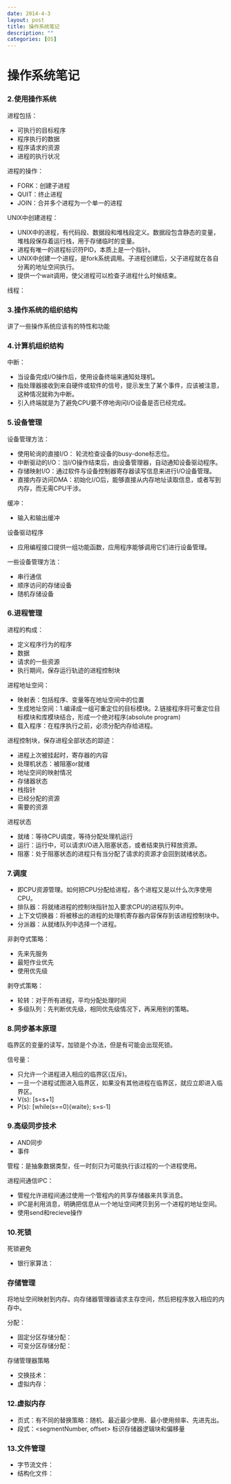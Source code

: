 ```yaml
---
date: 2014-4-3
layout: post
title: 操作系统笔记
description: ""
categories: [OS]
---
```


# 操作系统笔记

### 2.使用操作系统

进程包括：

* 可执行的目标程序
* 程序执行的数据
* 程序请求的资源
* 进程的执行状况

进程的操作：

* FORK：创建子进程
* QUIT：终止进程
* JOIN：合并多个进程为一个单一的进程

UNIX中创建进程：

* UNIX中的进程，有代码段、数据段和堆栈段定义。数据段包含静态的变量，堆栈段保存着运行栈，用于存储临时的变量。
* 进程有唯一的进程标识符PID，本质上是一个指针。
* UNIX中创建一个进程，是fork系统调用。子进程创建后，父子进程就在各自分离的地址空间执行。
* 提供一个wait调用，使父进程可以检查子进程什么时候结束。

线程：

### 3.操作系统的组织结构
讲了一些操作系统应该有的特性和功能

### 4.计算机组织结构

中断：

* 当设备完成I/O操作后，使用设备终端来通知处理机。
* 指处理器接收到来自硬件或软件的信号，提示发生了某个事件，应该被注意，这种情况就称为中断。
* 引入终端就是为了避免CPU要不停地询问I/O设备是否已经完成。


### 5.设备管理

设备管理方法：

* 使用轮询的直接I/O： 轮流检查设备的busy-done标志位。
* 中断驱动的I/O：当I/O操作结束后，由设备管理器，自动通知设备驱动程序。
* 存储映射I/O：通过软件与设备控制器寄存器读写信息来进行I/O设备管理。
* 直接内存访问DMA：初始化I/O后，能够直接从内存地址读取信息，或者写到内存，而无需CPU干涉。

缓冲：

* 输入和输出缓冲

设备驱动程序

* 应用编程接口提供一组功能函数，应用程序能够调用它们进行设备管理。

一些设备管理方法：

* 串行通信
* 顺序访问的存储设备
* 随机存储设备

### 6.进程管理

进程的构成：

* 定义程序行为的程序
* 数据
* 请求的一些资源
* 执行期间，保存运行轨迹的进程控制块

进程地址空间：

* 映射表：包括程序、变量等在地址空间中的位置
* 生成地址空间：1.编译成一组可重定位的目标模块。2.链接程序将可重定位目标模块和库模块结合，形成一个绝对程序(absolute program)
* 载入程序：在程序执行之前，必须分配内存给进程。

进程控制块，保存进程全部状态的踪迹：

* 进程上次被挂起时，寄存器的内容
* 处理机状态：被阻塞or就绪
* 地址空间的映射情况
* 存储器状态
* 栈指针
* 已经分配的资源
* 需要的资源

进程状态

* 就绪：等待CPU调度，等待分配处理机运行
* 运行：运行中，可以请求I/O进入阻塞状态，或者结束执行释放资源。
* 阻塞：处于阻塞状态的进程只有当分配了请求的资源才会回到就绪状态。

### 7.调度

* 即CPU资源管理。如何把CPU分配给进程，各个进程又是以什么次序使用CPU。
* 排队器：将就绪进程的控制块指针加入要求CPU的进程队列中。
* 上下文切换器：将被移出的进程的处理机寄存器内容保存到该进程控制块中。
* 分派器：从就绪队列中选择一个进程。

非剥夺式策略：

* 先来先服务
* 最短作业优先
* 使用优先级

剥夺式策略：

* 轮转：对于所有进程，平均分配处理时间
* 多级队列：先判断优先级，相同优先级情况下，再采用别的策略。

### 8.同步基本原理

临界区的变量的读写，加锁是个办法，但是有可能会出现死锁。

信号量：

* 只允许一个进程进入相应的临界区(互斥)。
* 一旦一个进程试图进入临界区，如果没有其他进程在临界区，就应立即进入临界区。
* V(s): [s=s+1]
* P(s): [while(s==0){waite}; s=s-1]

### 9.高级同步技术

* AND同步
* 事件

管程：是抽象数据类型，任一时刻只为可能执行该过程的一个进程使用。

进程间通信IPC：

* 管程允许进程间通过使用一个管程内的共享存储器来共享消息。
* IPC是利用消息，明确把信息从一个地址空间拷贝到另一个进程的地址空间。
* 使用send和recieve操作

### 10.死锁

死锁避免

* 银行家算法：


### 存储管理

将地址空间映射到内存。向存储器管理器请求主存空间，然后把程序放入相应的内存中。

分配：

* 固定分区存储分配：
* 可变分区存储分配：

存储管理器策略

* 交换技术：
* 虚拟内存：


### 12.虚拟内存

* 页式：有不同的替换策略：随机、最近最少使用、最小使用频率、先进先出。
* 段式：<segmentNumber, offset> 标识存储器逻辑块和偏移量

### 13.文件管理

* 字节流文件：
* 结构化文件：
